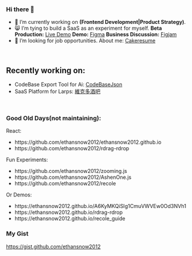 ### Hi there 👋

- 🔭 I’m currently working on <strong>(Frontend Development|Product Strategy)</strong>.
- 😸 I’m tying to build a SaaS as an experiment for myself.
  <strong>Beta Production:</strong> [Live Demo](https://www.victorbar.tw/)
  <strong>Demo:</strong> [Figma](https://www.figma.com/community/file/1275811777291513761/My-Figma-Practice)
  <strong>Business Discussion:</strong> [Figjam](https://www.figma.com/file/GsuKkcL5QnMYYuoZKwlbLt/Demo%3A-Business-Discussion-game-platform?type=whiteboard&node-id=0-1&t=TIKgLJDiRrRpZuJL-0)
- 🔭 I’m looking for job opportunities. About me: [Cakeresume](https://www.cakeresume.com/ethansnow)
<br>


## Recently working on:


<ul>
  <li>
    CodeBase Export Tool for Ai: <a href="https://github.com/ethansnow2012/CodeBaseJson">CodeBaseJson</a>
  </li>
  <li>
    SaaS Platform for Larps: <a href="https://www.victorbar.tw/">維克多酒吧</a>

    
  </li>
</ul>

<br>

### Good Old Days(not maintaining):
 <div>React: </div>
  <ul>
  <li>
    https://github.com/ethansnow2012/ethansnow2012.github.io
  </li>
  <li>
    https://github.com/ethansnow2012/rdrag-rdrop
  </li>
  </ul>
  <div>Fun Experiments: </div>
<ul>
  <li>
    https://github.com/ethansnow2012/zooming.js
  </li>
  <li>
    https://github.com/ethansnow2012/AshenOne.js
  </li>
  <li>
    https://github.com/ethansnow2012/recole
  </li>
</ul>

<div>Or Demos:</div>
<ul>
  <li>
    https://ethansnow2012.github.io/A6KyMKQiSIg1CmuVWVEw0Od3NVh1
  </li>
  <li>
    https://ethansnow2012.github.io/rdrag-rdrop
  </li>
  <li>
    https://ethansnow2012.github.io/recole_guide
  </li>
</ul>


### My Gist
https://gist.github.com/ethansnow2012



<!--
**ethansnow2012/ethansnow2012** is a ✨ _special_ ✨ repository because its `README.md` (this file) appears on your GitHub profile.

Here are some ideas to get you started:


- 💬 Ask me about ...
- 📫 How to reach me: ...
- 😄 Pronouns: ...
- ⚡ Fun fact: ...
- 🤔 I’m looking for help with ...
-->




